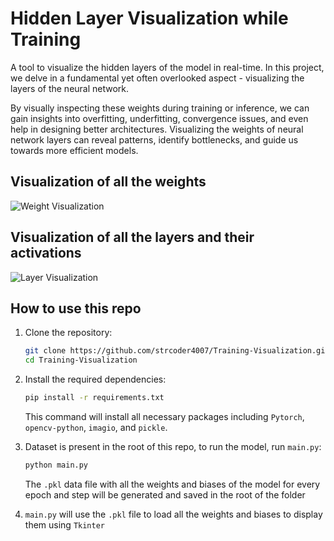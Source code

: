 # Hidden Layer Visualization while Training
A tool to visualize the hidden layers of the model in real-time. 
In this project, we delve in a fundamental yet often overlooked aspect - visualizing the layers of the neural network.

By visually inspecting these weights during training or inference, we can gain insights into overfitting, underfitting, convergence issues, and even help in designing better architectures. 
Visualizing the weights of neural network layers can reveal patterns, identify bottlenecks, and guide us towards more efficient models.


## Visualization of all the weights
![Weight Visualization](/images/weights.gif)

## Visualization of all the layers and their activations
![Layer Visualization](/images/layers.gif)

## How to use this repo
1. Clone the repository:
   ```bash
   git clone https://github.com/strcoder4007/Training-Visualization.git
   cd Training-Visualization
   ```

2. Install the required dependencies:
   ```bash
   pip install -r requirements.txt
   ```
   This command will install all necessary packages including `Pytorch`, `opencv-python`, `imagio`, and `pickle`.

3. Dataset is present in the root of this repo, to run the model, run `main.py`:
   ```bash
   python main.py
   ```
   The `.pkl` data file with all the weights and biases of the model for every epoch and step will be generated and saved in the root of the folder

4. `main.py` will use the `.pkl` file to load all the weights and biases to display them using `Tkinter`